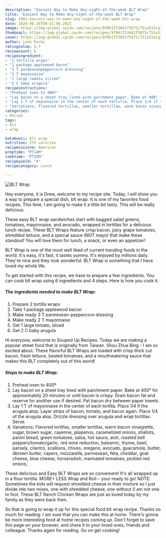 ```yaml
---
description: "Easiest Way to Make Any-night-of-the-week BLT Wrap"
title: "Easiest Way to Make Any-night-of-the-week BLT Wrap"
slug: 1981-easiest-way-to-make-any-night-of-the-week-blt-wrap
date: 2020-08-26T09:41:06.292Z
image: https://img-global.cpcdn.com/recipes/9f061f536d1f5675/751x532cq70/blt-wrap-recipe-main-photo.jpg
thumbnail: https://img-global.cpcdn.com/recipes/9f061f536d1f5675/751x532cq70/blt-wrap-recipe-main-photo.jpg
cover: https://img-global.cpcdn.com/recipes/9f061f536d1f5675/751x532cq70/blt-wrap-recipe-main-photo.jpg
author: Leon Parks
ratingvalue: 4.7
reviewcount: 6
recipeingredient:
- "2 tortilla wraps"
- "1 package applewood bacon"
- "3 T parmeseanpeppercorn dressing"
- "2 T mayonnaise"
- "1 large tomato sliced"
- "2 C baby arugula"
recipeinstructions:
- "Preheat oven to 400º"
- "Lay bacon on a sheet tray lined with parchment paper. Bake at 400° for approximately 20 minutes or until bacon is crispy. Drain bacon fat and reserve for another use if desired. Pat bacon dry between paper towels."
- "Lay 1 T of mayonnaise in the center of each tortilla. Place 1/4 if the arugula atop. Layer strips of bacon, tomato, and bacon again. Place 1/4 of the arugula atop. Drizzle dressing over arugula and wrap tortillas. Serve."
- "Variations; Flavored tortillas, smaller tortillas, warm bacon vinaigrette, sugar, brown sugar, cayenne, jalapenos, caramelized onions, shallots, panini bread, green tomatoes, salsa, hot sauce, aioli, roasted bell peppers/tomato/garlic, red wine reduction, balsamic, thyme, basil, parsely, cilantro, scallions, chives, oregano, avocado, guacamole, butter, dbrown butter, capers, mozzarella, parmesean, feta, cheddar, goat cheese, blue cheese, horseradish, marinated tomatoes, pickled red onions,"
categories:
- Recipe
tags:
- blt
- wrap

katakunci: blt wrap 
nutrition: 275 calories
recipecuisine: American
preptime: "PT14M"
cooktime: "PT35M"
recipeyield: "4"
recipecategory: Lunch

---
```



![BLT Wrap](https://img-global.cpcdn.com/recipes/9f061f536d1f5675/751x532cq70/blt-wrap-recipe-main-photo.jpg)

Hey everyone, it is Drew, welcome to my recipe site. Today, I will show you a way to prepare a special dish, blt wrap. It is one of my favorites food recipes. This time, I am going to make it a little bit tasty. This will be really delicious.

These easy BLT wrap sandwiches start with bagged salad greens, tomatoes, mayonnaise, and avocado, wrapped in tortillas for a delicious lunch recipe. These BLT Wraps feature crisp bacon, juicy grape tomatoes, shredded lettuce, and a special sauce (NOT mayo) that make these standout! You will love them for lunch, a snack, or even an appetizer!

BLT Wrap is one of the most well liked of current trending foods in the world. It's easy, it's fast, it tastes yummy. It's enjoyed by millions daily. They're nice and they look wonderful. BLT Wrap is something that I have loved my whole life.


To get started with this recipe, we have to prepare a few ingredients. You can cook blt wrap using 6 ingredients and 4 steps. Here is how you cook it.

<!--inarticleads1-->

##### The ingredients needed to make BLT Wrap:

1. Prepare 2 tortilla wraps
1. Take 1 package applewood bacon
1. Make ready 3 T parmesean-peppercorn dressing
1. Make ready 2 T mayonnaise
1. Get 1 large tomato; sliced
1. Get 2 C baby arugula


Hi everyone, welcome to Souped Up Recipes. Today we are making a popular street food that is originally from Taiwan. Shou Zhua Bing - I am so excited about. These flavorful BLT Wraps are loaded with crisp thick cut bacon, fresh lettuce, basted tomatoes, and a mouthwatering sauce that makes this BLT completely out of this world! 

<!--inarticleads2-->

##### Steps to make BLT Wrap:

1. Preheat oven to 400º
1. Lay bacon on a sheet tray lined with parchment paper. Bake at 400° for approximately 20 minutes or until bacon is crispy. Drain bacon fat and reserve for another use if desired. Pat bacon dry between paper towels.
1. Lay 1 T of mayonnaise in the center of each tortilla. Place 1/4 if the arugula atop. Layer strips of bacon, tomato, and bacon again. Place 1/4 of the arugula atop. Drizzle dressing over arugula and wrap tortillas. Serve.
1. Variations; Flavored tortillas, smaller tortillas, warm bacon vinaigrette, sugar, brown sugar, cayenne, jalapenos, caramelized onions, shallots, panini bread, green tomatoes, salsa, hot sauce, aioli, roasted bell peppers/tomato/garlic, red wine reduction, balsamic, thyme, basil, parsely, cilantro, scallions, chives, oregano, avocado, guacamole, butter, dbrown butter, capers, mozzarella, parmesean, feta, cheddar, goat cheese, blue cheese, horseradish, marinated tomatoes, pickled red onions,


These delicious and Easy BLT Wraps are so convenient! It&#39;s all wrapped up in a flour tortilla. MORE+ LESS Wrap and Roll-- your ready to go! NOTE: Sometimes the kids will request shredded cheese in their mixture so I just divide into two mixes, one with shredded cheese, one without (I am not one to fool. These BLT Ranch Chicken Wraps are just as loved today by my family as they were back then. 

So that is going to wrap it up for this special food blt wrap recipe. Thanks so much for reading. I am sure that you can make this at home. There's gonna be more interesting food at home recipes coming up. Don't forget to save this page on your browser, and share it to your loved ones, friends and colleague. Thanks again for reading. Go on get cooking!
